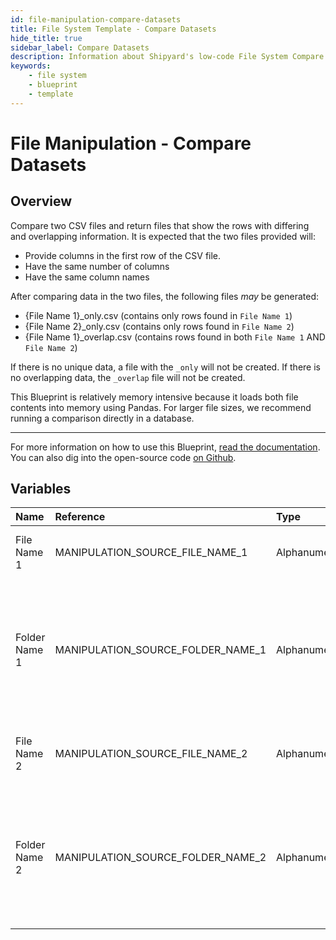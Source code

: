 ```yaml
---
id: file-manipulation-compare-datasets
title: File System Template - Compare Datasets
hide_title: true
sidebar_label: Compare Datasets
description: Information about Shipyard's low-code File System Compare Datasets blueprint. Compare two CSV files and return files that show the rows with unique and overlapping information. 
keywords:
    - file system
    - blueprint
    - template
---
```


# File Manipulation - Compare Datasets

## Overview
Compare two CSV files and return files that show the rows with differing and overlapping information. It is expected that the two files provided will:
- Provide columns in the first row of the CSV file.
- Have the same number of columns
- Have the same column names

After comparing data in the two files, the following files _may_ be generated:
- {File Name 1}_only.csv (contains only rows found in `File Name 1`)
- {File Name 2}_only.csv (contains only rows found in `File Name 2`)
- {File Name 1}_overlap.csv (contains rows found in both `File Name 1` AND `File Name 2`)

If there is no unique data, a file with the `_only` will not be created. If there is no overlapping data, the `_overlap` file will not be created.

This Blueprint is relatively memory intensive because it loads both file contents into memory using Pandas. For larger file sizes, we recommend running a comparison directly in a database.

---
For more information on how to use this Blueprint, [read the documentation](https://www.shipyardapp.com/docs/blueprint-library/data-manipulation). You can also dig into the open-source code [on Github](https://github.com/shipyardapp/datamanipulation-blueprints).

## Variables

| Name | Reference | Type | Required | Default | Options | Description |
|:-----|:----------|:-----|:---------|:--------|:--------|:------------|
| File Name 1 | MANIPULATION_SOURCE_FILE_NAME_1  | Alphanumeric |:white_check_mark: | - | - | Name of the target file on Shipyard. |
| Folder Name 1 | MANIPULATION_SOURCE_FOLDER_NAME_1  | Alphanumeric |:heavy_minus_sign: | - | - | Name of the local folder on Shipyard where the target file lives. If left blank, will look in the home directory. |
| File Name 2 | MANIPULATION_SOURCE_FILE_NAME_2  | Alphanumeric |:white_check_mark: | - | - | Name of the 2nd target file on Shipyard. |
| Folder Name 2 | MANIPULATION_SOURCE_FOLDER_NAME_2  | Alphanumeric |:heavy_minus_sign: | - | - | Name of the local folder on Shipyard where the target file lives. If left blank, will look in the home directory. |


